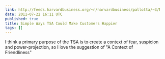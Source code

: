 ```yaml
---
link: http://feeds.harvardbusiness.org/~r/harvardbusiness/pallotta/~3/NPX-0dAhERo/simple-ways-tsa-could-make-customers-happier.html
date: 2011-07-22 16:11 UTC
published: true
title: Simple Ways TSA Could Make Customers Happier
tags: []
---
```


I think a primary purpose of the TSA is to create a context of fear, suspicion and power-projection, so I love the suggestion of "A Context of Friendliness"
